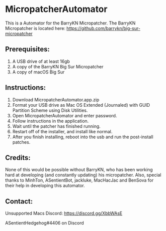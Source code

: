 # MicropatcherAutomator

This is a Automator for the BarryKN Micropatcher.
The BarryKN Micropatcher is located here: https://github.com/barrykn/big-sur-micropatcher

## Prerequisites:
1) A USB drive of at least 16gb
2) A copy of the BarryKN Big Sur Micropatcher
3) A copy of macOS Big Sur


## Instructions:
1) Download MicropatcherAutomator.app.zip
2) Format your USB drive as Mac OS Extended (Journaled) with GUID Partition Scheme using Disk Utilities.
3) Open MicropatcherAutomator and enter password.
4) Follow instructions in the application.
4) Wait until the patcher has finished running.
5) Restart off of the installer, and install like normal.
6) After you finish installing, reboot into the usb and run the post-install patches.



## Credits:
None of this would be possible without BarryKN, who has been working hard at developing (and constantly updating) his micropatcher. Also, special thanks to MinhTon, ASentientBot, jackluke, MacHacJac and BenSova for their help in developing this automator.

## Contact:
Unsupported Macs Discord: https://discord.gg/XbbWAsE

ASentientHedgehog#4406 on Discord
